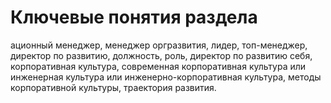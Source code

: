 # Ключевые понятия раздела

ационный менеджер, менеджер оргразвития, лидер, топ-менеджер, директор по развитию, должность, роль, директор по развитию себя, корпоративная культура, современная корпоративная культура или инженерная культура или инженерно-корпоративная культура, методы корпоративной культуры, траектория развития.
